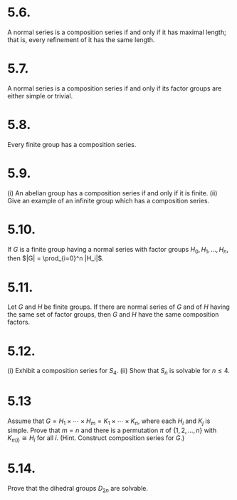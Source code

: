 # 5.6.
A normal series is a composition series if and only if it has maximal length; that is, every refinement of it has the same length.
 
# 5.7.
A normal series is a composition series if and only if its factor groups are either simple or trivial.

# 5.8.
 Every finite group has a composition series.
 
# 5.9.
(i) An abelian group has a composition series if and only if it is finite.
(ii) Give an example of an infinite group which has a composition series.

# 5.10.
 If $G$ is a finite group having a normal series with factor groups $H_0, H_1, \dots, H_n$, then $|G| = \prod_{i=0}^n |H_i|$.
 

# 5.11.
 Let $G$ and $H$ be finite groups. If there are normal series of $G$ and of $H$ having the same set of factor groups, then $G$ and $H$ have the same composition factors.
 
# 5.12.
 (i) Exhibit a composition series for $S_4$.
(ii) Show that $S_n$ is solvable for $n \le 4$.

# 5.13
Assume that $G = H_1 \times \cdots \times H_m = K_1 \times \cdots \times K_n$, where each $H_i$ and $K_j$ is simple. Prove that $m = n$ and there is a permutation $\pi$ of $\{1, 2, \dots, n\}$ with $K_{\pi(i)} \cong H_i$ for all $i$. (Hint. Construct composition series for $G$.)

# 5.14.
Prove that the dihedral groups $D_{2n}$ are solvable.